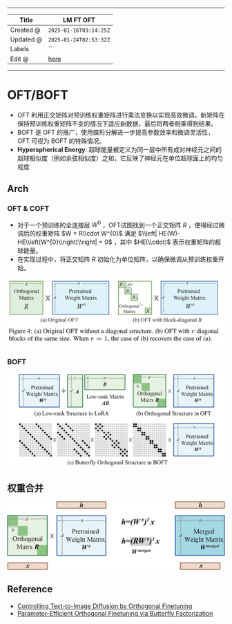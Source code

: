 -----

| Title     | LM FT OFT                                             |
| --------- | ----------------------------------------------------- |
| Created @ | `2025-01-16T03:14:25Z`                                |
| Updated @ | `2025-01-24T02:53:32Z`                                |
| Labels    | \`\`                                                  |
| Edit @    | [here](https://github.com/junxnone/aiwiki/issues/495) |

-----

# OFT/BOFT

  - OFT
    利用正交矩阵对预训练权重矩阵进行乘法变换以实现高效微调，新矩阵在保持预训练权重矩阵不变的情况下适应新数据，最后将两者相乘得到结果。
  - BOFT 是 OFT 的推广，使用蝶形分解进一步提高参数效率和微调灵活性，OFT 可视为 BOFT 的特殊情况。
  - **Hyperspherical Energy**:
    超球能量被定义为同一层中所有成对神经元之间的超球相似度（例如余弦相似度）之和，它反映了神经元在单位超球面上的均匀程度

## Arch

### OFT & COFT

  - 对于一个预训练的全连接层 $W^{0}$ ，OFT试图找到一个正交矩阵 $R$ ，使得经过微调后的权重矩阵 $W = R\\cdot
    W^{0}$ 满足 $\\left| HE(W)-HE\\left(W^{0}\\right)\\right| = 0$ ，其中
    $HE(\\cdot)$ 表示权重矩阵的超球能量。
  - 在实现过程中，将正交矩阵 $R$ 初始化为单位矩阵，以确保微调从预训练权重开始。

![image](media/73943f14fac06591213505f0f062b04cf9790dc5.png)

### BOFT

![image](media/830973dc7554b9cca229c9e0e45fa5bda27155af.png)

## 权重合并

![image](media/5f3c99ab1145126dea6f21816c9095b794996116.png)

## Reference

  - [Controlling Text-to-Image Diffusion by Orthogonal
    Finetuning](https://arxiv.org/abs/2306.07280)
  - [Parameter-Efficient Orthogonal Finetuning via Butterfly
    Factorization](https://arxiv.org/abs/2311.06243)
